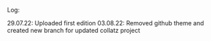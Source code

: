 Log:

29.07.22: Uploaded first edition
03.08.22: Removed github theme and created new branch for updated collatz project
